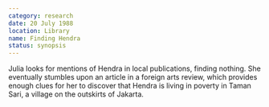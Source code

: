 ```yaml
---
category: research
date: 20 July 1988
location: Library
name: Finding Hendra
status: synopsis
---
```

Julia looks for mentions of Hendra in local publications, finding nothing. She eventually stumbles upon an article in a foreign arts review, which provides enough clues for her to discover that Hendra is living in poverty in Taman Sari, a village on the outskirts of Jakarta.  
